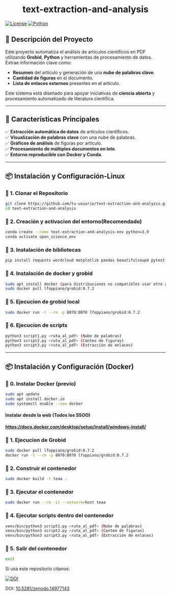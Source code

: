 <h1 align="center"> text-extraction-and-analysis </h1> 

[![License](https://img.shields.io/badge/license-GNU-blue.svg)](LICENSE)
[![Python](https://img.shields.io/badge/Python-3.12.7-yellow.svg)](https://www.python.org/)

## 📖 Descripción del Proyecto

Este proyecto automatiza el análisis de artículos científicos en PDF utilizando **Grobid**, **Python** y herramientas de procesamiento de datos. Extrae información clave como:
- **Resumen** del artículo y generación de una **nube de palabras clave**.
- **Cantidad de figuras** en el documento.
- **Lista de enlaces externos** presentes en el artículo.

Este sistema está diseñado para apoyar iniciativas de **ciencia abierta** y procesamiento automatizado de literatura científica.

---

## 🚀 Características Principales

✅ **Extracción automática de datos** de artículos científicos.  
✅ **Visualización de palabras clave** con una nube de palabras.  
✅ **Gráficos de análisis** de figuras por artículo.  
✅ **Procesamiento de múltiples documentos en lote**.  
✅ **Entorno reproducible con Docker y Conda**.  

---

## 📦 Instalación y Configuración-Linux

### 🔹 **1. Clonar el Repositorio**
```bash
git clone https://github.com/tu-usuario/text-extraction-and-analysis.git
cd text-extraction-and-analysis
```
### 🔹 **2. Creación y activacion del entorno(Recomendado)**
```bash
conda create --name text-extraction-and-analysis-env python=3.9
conda activate open_science_env
```
### 🔹 **3. Instalación de bibliotecas**
```bash
pip install requests wordcloud matplotlib pandas beautifulsoup4 pytest wordcloud lxml
```
### 🔹 **4. Instalación de docker y grobid**
```bash
sudo apt install docker (para distribuciones no compatibles usar otro gestor de paquetes)
sudo docker pull lfoppiano/grobid:0.7.2
```
### 🔹 **5. Ejecucion de grobid local**
```bash
sudo docker run -t --rm -p 8070:8070 lfoppiano/grobid:0.7.2
```
### 🔹 **6. Ejecucion de scripts**
```bash
python3 script1.py <ruta_al_pdf> (Nube de palabras)
python3 script2.py <ruta_al_pdf> (Conteo de figuras)
python3 script3.py <ruta_al_pdf> (Extracción de enlaces)
```

---

## 📦 Instalación y Configuración (Docker)

### 🔹 **0. Instalar Docker (previo)**
```bash
sudo apt update
sudo apt install docker.io
sudo systemctl enable --now docker
```
#### Instalar desde la web (Todos los SSOO)
#### https://docs.docker.com/desktop/setup/install/windows-install/

### 🔹 **1. Ejecucion de Grobid**
```bash
sudo docker pull lfoppiano/grobid:0.7.2
docker run -t --rm -p 8070:8070 lfoppiano/grobid:0.7.2
```
### 🔹 **2. Construir el contenedor**
```bash
sudo docker build -t teaa .
```
### 🔹 **3. Ejecutar el contenedor**
```bash
sudo docker run --rm -it --network=host teaa
```
### 🔹 **4. Ejecutar scripts dentro del contenedor**
```bash
venv/bin/python3 script1.py <ruta_al_pdf> (Nube de palabras)
venv/bin/python3 script2.py <ruta_al_pdf> (Conteo de figuras)
venv/bin/python3 script3.py <ruta_al_pdf> (Extracción de enlaces)
```
### 🔹 **5. Salir del contenedor**
```bash
exit
```


Si usa este repositorio citanos:

[![DOI](https://zenodo.org/badge/DOI/10.5281/zenodo.14977143.svg)](https://doi.org/10.5281/zenodo.14977143)

DOI: [10.5281/zenodo.14977143](https://doi.org/10.5281/zenodo.14977143)